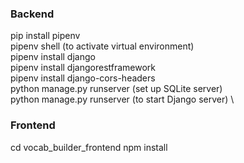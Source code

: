 
### Backend
pip install pipenv \
pipenv shell (to activate virtual environment)\
pipenv install django \
pipenv install djangorestframework \
pipenv install django-cors-headers \
python manage.py runserver (set up SQLite server) \
python manage.py runserver (to start Django server) \

### Frontend 
cd vocab_builder_frontend
npm install
